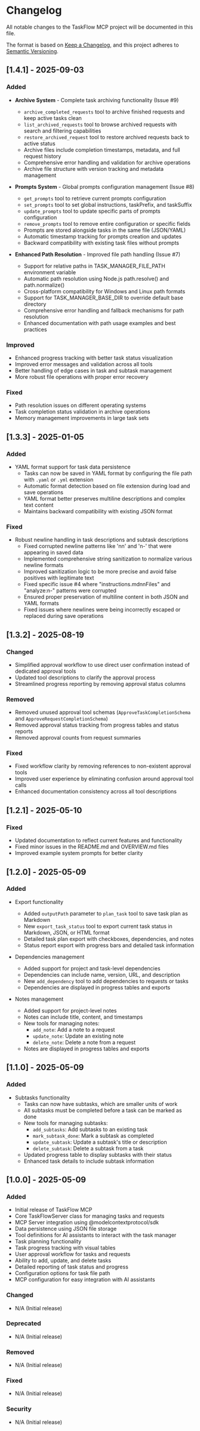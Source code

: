 # Changelog

All notable changes to the TaskFlow MCP project will be documented in this file.

The format is based on [Keep a Changelog](https://keepachangelog.com/en/1.0.0/),
and this project adheres to [Semantic Versioning](https://semver.org/spec/v2.0.0.html).

## [1.4.1] - 2025-09-03

### Added

- **Archive System** - Complete task archiving functionality (Issue #9)
  - `archive_completed_requests` tool to archive finished requests and keep active tasks clean
  - `list_archived_requests` tool to browse archived requests with search and filtering capabilities
  - `restore_archived_request` tool to restore archived requests back to active status
  - Archive files include completion timestamps, metadata, and full request history
  - Comprehensive error handling and validation for archive operations
  - Archive file structure with version tracking and metadata management

- **Prompts System** - Global prompts configuration management (Issue #8)
  - `get_prompts` tool to retrieve current prompts configuration
  - `set_prompts` tool to set global instructions, taskPrefix, and taskSuffix
  - `update_prompts` tool to update specific parts of prompts configuration
  - `remove_prompts` tool to remove entire configuration or specific fields
  - Prompts are stored alongside tasks in the same file (JSON/YAML)
  - Automatic timestamp tracking for prompts creation and updates
  - Backward compatibility with existing task files without prompts

- **Enhanced Path Resolution** - Improved file path handling (Issue #7)
  - Support for relative paths in TASK_MANAGER_FILE_PATH environment variable
  - Automatic path resolution using Node.js path.resolve() and path.normalize()
  - Cross-platform compatibility for Windows and Linux path formats
  - Support for TASK_MANAGER_BASE_DIR to override default base directory
  - Comprehensive error handling and fallback mechanisms for path resolution
  - Enhanced documentation with path usage examples and best practices

### Improved

- Enhanced progress tracking with better task status visualization
- Improved error messages and validation across all tools
- Better handling of edge cases in task and subtask management
- More robust file operations with proper error recovery

### Fixed

- Path resolution issues on different operating systems
- Task completion status validation in archive operations
- Memory management improvements in large task sets

## [1.3.3] - 2025-01-05

### Added

- YAML format support for task data persistence
  - Tasks can now be saved in YAML format by configuring the file path with `.yaml` or `.yml` extension
  - Automatic format detection based on file extension during load and save operations
  - YAML format better preserves multiline descriptions and complex text content
  - Maintains backward compatibility with existing JSON format

### Fixed

- Robust newline handling in task descriptions and subtask descriptions
  - Fixed corrupted newline patterns like 'nn' and 'n-' that were appearing in saved data
  - Implemented comprehensive string sanitization to normalize various newline formats
  - Improved sanitization logic to be more precise and avoid false positives with legitimate text
  - Fixed specific issue #4 where "instructions.mdnnFiles" and "analyze:n-" patterns were corrupted
  - Ensured proper preservation of multiline content in both JSON and YAML formats
  - Fixed issues where newlines were being incorrectly escaped or replaced during save operations

## [1.3.2] - 2025-08-19

### Changed

- Simplified approval workflow to use direct user confirmation instead of dedicated approval tools
- Updated tool descriptions to clarify the approval process
- Streamlined progress reporting by removing approval status columns

### Removed

- Removed unused approval tool schemas (`ApproveTaskCompletionSchema` and `ApproveRequestCompletionSchema`)
- Removed approval status tracking from progress tables and status reports
- Removed approval counts from request summaries

### Fixed

- Fixed workflow clarity by removing references to non-existent approval tools
- Improved user experience by eliminating confusion around approval tool calls
- Enhanced documentation consistency across all tool descriptions

## [1.2.1] - 2025-05-10

### Fixed

- Updated documentation to reflect current features and functionality
- Fixed minor issues in the README.md and OVERVIEW.md files
- Improved example system prompts for better clarity

## [1.2.0] - 2025-05-09

### Added

- Export functionality
  - Added `outputPath` parameter to `plan_task` tool to save task plan as Markdown
  - New `export_task_status` tool to export current task status in Markdown, JSON, or HTML format
  - Detailed task plan export with checkboxes, dependencies, and notes
  - Status report export with progress bars and detailed task information

- Dependencies management
  - Added support for project and task-level dependencies
  - Dependencies can include name, version, URL, and description
  - New `add_dependency` tool to add dependencies to requests or tasks
  - Dependencies are displayed in progress tables and exports

- Notes management
  - Added support for project-level notes
  - Notes can include title, content, and timestamps
  - New tools for managing notes:
    - `add_note`: Add a note to a request
    - `update_note`: Update an existing note
    - `delete_note`: Delete a note from a request
  - Notes are displayed in progress tables and exports

## [1.1.0] - 2025-05-09

### Added

- Subtasks functionality
  - Tasks can now have subtasks, which are smaller units of work
  - All subtasks must be completed before a task can be marked as done
  - New tools for managing subtasks:
    - `add_subtasks`: Add subtasks to an existing task
    - `mark_subtask_done`: Mark a subtask as completed
    - `update_subtask`: Update a subtask's title or description
    - `delete_subtask`: Delete a subtask from a task
  - Updated progress table to display subtasks with their status
  - Enhanced task details to include subtask information

## [1.0.0] - 2025-05-09

### Added

- Initial release of TaskFlow MCP
- Core TaskFlowServer class for managing tasks and requests
- MCP Server integration using @modelcontextprotocol/sdk
- Data persistence using JSON file storage
- Tool definitions for AI assistants to interact with the task manager
- Task planning functionality
- Task progress tracking with visual tables
- User approval workflow for tasks and requests
- Ability to add, update, and delete tasks
- Detailed reporting of task status and progress
- Configuration options for task file path
- MCP configuration for easy integration with AI assistants

### Changed

- N/A (Initial release)

### Deprecated

- N/A (Initial release)

### Removed

- N/A (Initial release)

### Fixed

- N/A (Initial release)

### Security

- N/A (Initial release)
